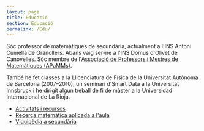 ```yaml
---
layout: page
title: Educació
section: Educació
permalink: /Edu/
---
```


Sóc professor de matemàtiques de secundària, actualment a l'INS Antoni Cumella
de Granollers. Abans vaig ser-ne a l'INS Domus d'Olivet de Canovelles. Sóc
membre de l'[Associació de Professors i Mestres de Matemàtiques
(APaMMs)](http://apamms.feemcat.org/).

També he fet classes a la Llicenciatura de Física de la Universitat Autònoma
de Barcelona (2007–2010), un seminari d'Smart Data a la Universität
Innsbruck i he dirigit algun treball de fi de màster a la Universidad
Internacional de La Rioja.

- [Activitats i recursos](Activitats/)
- [Recerca matemàtica aplicada a l'aula](../Blog/2019/12/07/Recerca-matem%C3%A0tica-aplicada-a-l'aula)
- [Viquipèdia a secundària](Viquipèdia/)
